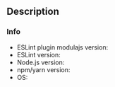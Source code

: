 ## Description

### Info

* ESLint plugin modulajs version:
* ESLint version:
* Node.js version:
* npm/yarn version:
* OS:
